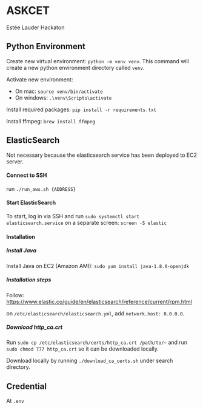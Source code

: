 # ASKCET
Estée Lauder Hackaton


## Python Environment

Create new virtual environment: `python -m venv venv`. This command will create a new python environment directory called `venv`.

Activate new environment:
 * On mac: `source venv/bin/activate`
 * On windows: `.\venv\Scripts\activate`
 
Install required packages: `pip install -r requirements.txt`

Install ffmpeg: `brew install ffmpeg`

## ElasticSearch

Not necessary because the elasticsearch service has been deployed to EC2 server.

#### Connect to SSH
run `./run_aws.sh {ADDRESS}`

#### Start ElasticSearch
To start, log in via SSH and run `sudo systemctl start elasticsearch.service` on a separate screen: `screen -S elastic`

#### Installation
##### Install Java
Install Java on EC2 (Amazon AMI): `sudo yum install java-1.8.0-openjdk`

##### Installation steps
Follow: https://www.elastic.co/guide/en/elasticsearch/reference/current/rpm.html

on `/etc/elasticsearch/elasticsearch.yml`, add `network.host: 0.0.0.0`. 

##### Download http_ca.crt
Run `sudo cp /etc/elasticsearch/certs/http_ca.crt /path/to/~`
and run `sudo chmod 777 http_ca.crt` so it can be downloaded locally. 

Download locally by running `./download_ca_certs.sh` under search directory.

## Credential
At `.env`


